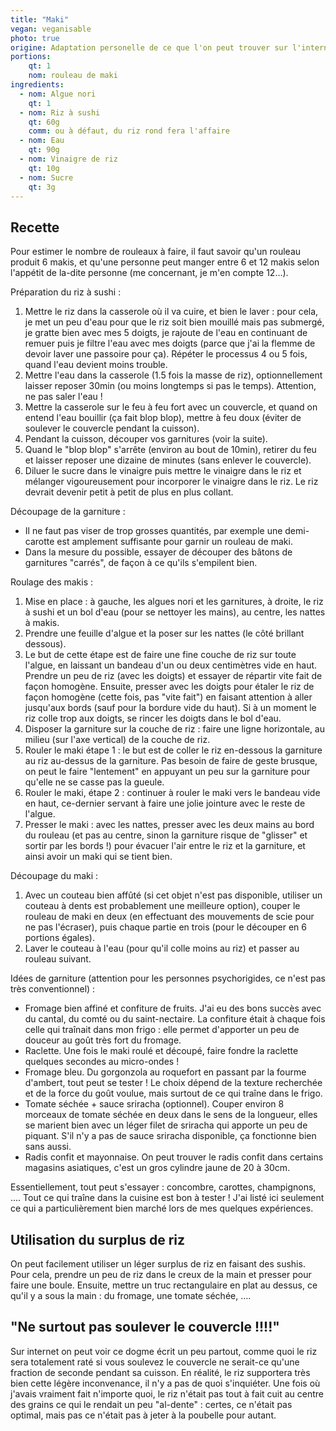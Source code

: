 ```yaml
---
title: "Maki"
vegan: veganisable
photo: true
origine: Adaptation personelle de ce que l'on peut trouver sur l'internet mondial
portions:
    qt: 1
    nom: rouleau de maki
ingredients:
  - nom: Algue nori
    qt: 1
  - nom: Riz à sushi
    qt: 60g
    comm: ou à défaut, du riz rond fera l'affaire
  - nom: Eau
    qt: 90g
  - nom: Vinaigre de riz
    qt: 10g
  - nom: Sucre
    qt: 3g
---
```


Recette
-------

Pour estimer le nombre de rouleaux à faire, il faut savoir qu'un rouleau produit 6 makis, et qu'une personne peut manger entre 6 et 12 makis selon l'appétit de la-dite personne (me concernant, je m'en compte 12…).

Préparation du riz à sushi :
1. Mettre le riz dans la casserole où il va cuire, et bien le laver : pour cela, je met un peu d'eau pour que le riz soit bien mouillé mais pas submergé, je gratte bien avec mes 5 doigts, je rajoute de l'eau en continuant de remuer puis je filtre l'eau avec mes doigts (parce que j'ai la flemme de devoir laver une passoire pour ça). Répéter le processus 4 ou 5 fois, quand l'eau devient moins trouble.
2. Mettre l'eau dans la casserole (1.5 fois la masse de riz), optionnellement laisser reposer 30min (ou moins longtemps si pas le temps). Attention, ne pas saler l'eau !
3. Mettre la casserole sur le feu à feu fort avec un couvercle, et quand on entend l'eau bouillir (ça fait blop blop), mettre à feu doux (éviter de soulever le couvercle pendant la cuisson).
4. Pendant la cuisson, découper vos garnitures (voir la suite).
5. Quand le "blop blop" s'arrête (environ au bout de 10min), retirer du feu et laisser reposer une dizaine de minutes (sans enlever le couvercle).
6. Diluer le sucre dans le vinaigre puis mettre le vinaigre dans le riz et mélanger vigoureusement pour incorporer le vinaigre dans le riz. Le riz devrait devenir petit à petit de plus en plus collant.

Découpage de la garniture :
- Il ne faut pas viser de trop grosses quantités, par exemple une demi-carotte est amplement suffisante pour garnir un rouleau de maki.
- Dans la mesure du possible, essayer de découper des bâtons de garnitures "carrés", de façon à ce qu'ils s'empilent bien.

Roulage des makis :
1. Mise en place : à gauche, les algues nori et les garnitures, à droite, le riz à sushi et un bol d'eau (pour se nettoyer les mains), au centre, les nattes à makis.
2. Prendre une feuille d'algue et la poser sur les nattes (le côté brillant dessous).
3. Le but de cette étape est de faire une fine couche de riz sur toute l'algue, en laissant un bandeau d'un ou deux centimètres vide en haut. Prendre un peu de riz (avec les doigts) et essayer de répartir vite fait de façon homogène. Ensuite, presser avec les doigts pour étaler le riz de façon homogène (cette fois, pas "vite fait") en faisant attention à aller jusqu'aux bords (sauf pour la bordure vide du haut). Si à un moment le riz colle trop aux doigts, se rincer les doigts dans le bol d'eau.
4. Disposer la garniture sur la couche de riz : faire une ligne horizontale, au milieu (sur l'axe vertical) de la couche de riz.
5. Rouler le maki étape 1 : le but est de coller le riz en-dessous la garniture au riz au-dessus de la garniture. Pas besoin de faire de geste brusque, on peut le faire "lentement" en appuyant un peu sur la garniture pour qu'elle ne se casse pas la gueule.
6. Rouler le maki, étape 2 : continuer à rouler le maki vers le bandeau vide en haut, ce-dernier servant à faire une jolie jointure avec le reste de l'algue.
7. Presser le maki : avec les nattes, presser avec les deux mains au bord du rouleau (et pas au centre, sinon la garniture risque de "glisser" et sortir par les bords !) pour évacuer l'air entre le riz et la garniture, et ainsi avoir un maki qui se tient bien.

Découpage du maki :
1. Avec un couteau bien affûté (si cet objet n'est pas disponible, utiliser un couteau à dents est probablement une meilleure option), couper le rouleau de maki en deux (en effectuant des mouvements de scie pour ne pas l'écraser), puis chaque partie en trois (pour le découper en 6 portions égales).
2. Laver le couteau à l'eau (pour qu'il colle moins au riz) et passer au rouleau suivant.

Idées de garniture (attention pour les personnes psychorigides, ce n'est pas très conventionnel) :
- Fromage bien affiné et confiture de fruits. J'ai eu des bons succès avec du cantal, du comté ou du saint-nectaire. La confiture était à chaque fois celle qui traînait dans mon frigo : elle permet d'apporter un peu de douceur au goût très fort du fromage.
- Raclette. Une fois le maki roulé et découpé, faire fondre la raclette quelques secondes au micro-ondes !
- Fromage bleu. Du gorgonzola au roquefort en passant par la fourme d'ambert, tout peut se tester ! Le choix dépend de la texture recherchée et de la force du goût voulue, mais surtout de ce qui traîne dans le frigo.
- Tomate séchée + sauce sriracha (optionnel). Couper environ 8 morceaux de tomate séchée en deux dans le sens de la longueur, elles se marient bien avec un léger filet de sriracha qui apporte un peu de piquant. S'il n'y a pas de sauce sriracha disponible, ça fonctionne bien sans aussi.
- Radis confit et mayonnaise. On peut trouver le radis confit dans certains magasins asiatiques, c'est un gros cylindre jaune de 20 à 30cm.

Essentiellement, tout peut s'essayer : concombre, carottes, champignons, …. Tout ce qui traîne dans la cuisine est bon à tester ! J'ai listé ici seulement ce qui a particulièrement bien marché lors de mes quelques expériences.

Utilisation du surplus de riz
-----------------------------

On peut facilement utiliser un léger surplus de riz en faisant des sushis. Pour cela, prendre un peu de riz dans le creux de la main et presser pour faire une boule. Ensuite, mettre un truc rectangulaire en plat au dessus, ce qu'il y a sous la main : du fromage, une tomate séchée, ….

"Ne surtout pas soulever le couvercle !!!!"
-------------------------------------------

Sur internet on peut voir ce dogme écrit un peu partout, comme quoi le riz sera totalement raté si vous soulevez le couvercle ne serait-ce qu'une fraction de seconde pendant sa cuisson.
En réalité, le riz supportera très bien cette légère inconvenance, il n'y a pas de quoi s'inquiéter.
Une fois où j'avais vraiment fait n'importe quoi, le riz n'était pas tout à fait cuit au centre des grains ce qui le rendait un peu "al-dente" : certes, ce n'était pas optimal, mais pas ce n'était pas à jeter à la poubelle pour autant.
